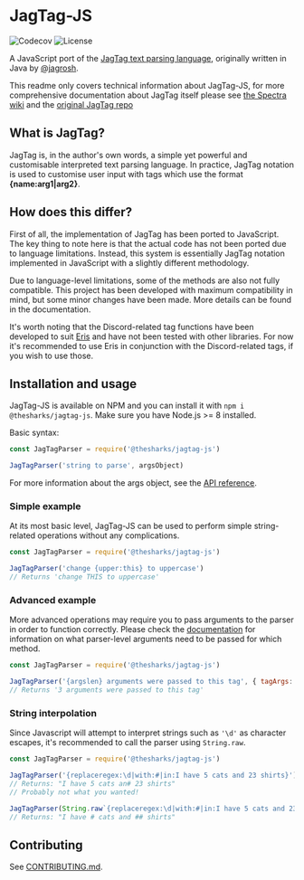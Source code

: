 # JagTag-JS

![Codecov](https://img.shields.io/codecov/c/github/thesharks/jagtag-js.svg) ![License](https://img.shields.io/github/license/thesharks/jagtag-js.svg) 

A JavaScript port of the [JagTag text parsing language](https://github.com/jagrosh/JagTag), originally written in Java by [@jagrosh](https://github.com/jagrosh).

This readme only covers technical information about JagTag-JS, for more comprehensive documentation about JagTag itself please see [the Spectra wiki](https://github.com/jagrosh/Spectra/wiki/JagTag) and the [original JagTag repo](https://github.com/jagrosh/JagTag)

## What is JagTag?

JagTag is, in the author's own words, a simple yet powerful and customisable interpreted text parsing language. In practice, JagTag notation is used to customise user input with tags which use the format **{name:arg1|arg2}**.

## How does this differ?

First of all, the implementation of JagTag has been ported to JavaScript. The key thing to note here is that the actual code has not been ported due to language limitations. Instead, this system is essentially JagTag notation implemented in JavaScript with a slightly different methodology.

Due to language-level limitations, some of the methods are also not fully compatible. This project has been developed with maximum compatibility in mind, but some minor changes have been made. More details can be found in the documentation.

It's worth noting that the Discord-related tag functions have been developed to suit [Eris](https://github.com/abalabahaha/eris) and have not been tested with other libraries. For now it's recommended to use Eris in conjunction with the Discord-related tags, if you wish to use those.

## Installation and usage

JagTag-JS is available on NPM and you can install it with `npm i @thesharks/jagtag-js`. Make sure you have Node.js >= 8 installed.

Basic syntax:

```js
const JagTagParser = require('@thesharks/jagtag-js')

JagTagParser('string to parse', argsObject)
```

For more information about the args object, see the [API reference](https://thesharks.github.io/JagTag-JS/interfaces/interfaces_iparserarguments.iparserarguments.html).

### Simple example

At its most basic level, JagTag-JS can be used to perform simple string-related operations without any complications.

```js
const JagTagParser = require('@thesharks/jagtag-js')

JagTagParser('change {upper:this} to uppercase')
// Returns 'change THIS to uppercase'
```

### Advanced example

More advanced operations may require you to pass arguments to the parser in order to function correctly. Please check the [documentation](https://thesharks.github.io/JagTag-JS/interfaces/interfaces_iparserarguments.iparserarguments.html) for information on what parser-level arguments need to be passed for which method.

```js
const JagTagParser = require('@thesharks/jagtag-js')

JagTagParser('{argslen} arguments were passed to this tag', { tagArgs: [ 'item1', 'item2', 'item3' ] })
// Returns '3 arguments were passed to this tag'
```

### String interpolation

Since Javascript will attempt to interpret strings such as `'\d'` as character escapes, it's recommended to call the parser using `String.raw`.

```js
const JagTagParser = require('@thesharks/jagtag-js')

JagTagParser('{replaceregex:\d|with:#|in:I have 5 cats and 23 shirts}')
// Returns: "I have 5 cats an# 23 shirts"
// Probably not what you wanted!

JagTagParser(String.raw`{replaceregex:\d|with:#|in:I have 5 cats and 23 shirts}`)
// Returns: "I have # cats and ## shirts"
```

## Contributing

See [CONTRIBUTING.md](.github/CONTRIBUTING.md).
